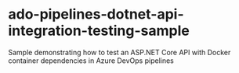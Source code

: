 # ado-pipelines-dotnet-api-integration-testing-sample
Sample demonstrating how to test an ASP.NET Core API with Docker container dependencies in Azure DevOps pipelines
